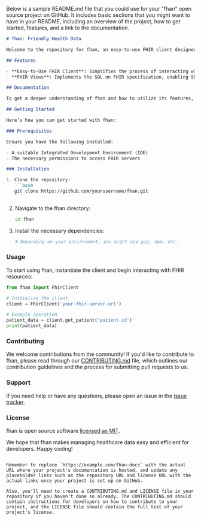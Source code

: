 Below is a sample README.md file that you could use for your "fhan" open source project on GitHub. It includes basic sections that you might want to have in your README, including an overview of the project, how to get started, features, and a link to the documentation.

````markdown
# fhan: Friendly Health Data

Welcome to the repository for fhan, an easy-to-use FHIR client designed to simplify your interactions with FHIR servers. Our aim is to provide a seamless experience for developers working with healthcare data, adhering to the SQL on FHIR specification for flexible data views.

## Features

- **Easy-to-Use FHIR Client**: Simplifies the process of interacting with FHIR servers, abstracting the complexities and providing a straightforward API.
- **FHIR Views**: Implements the SQL on FHIR specification, enabling SQL-like querying capabilities for FHIR resources, making it easier to view and manage healthcare data.

## Documentation

To get a deeper understanding of fhan and how to utilize its features, please refer to our [Documentation](https://example.com/fhan-docs).

## Getting Started

Here’s how you can get started with fhan:

### Prerequisites

Ensure you have the following installed:

- A suitable Integrated Development Environment (IDE)
- The necessary permissions to access FHIR servers

### Installation

1. Clone the repository:
   ```bash
   git clone https://github.com/yourusername/fhan.git
   ```
````

2. Navigate to the fhan directory:
   ```bash
   cd fhan
   ```
3. Install the necessary dependencies:
   ```bash
   # Depending on your environment, you might use pip, npm, etc.
   ```

### Usage

To start using fhan, instantiate the client and begin interacting with FHIR resources:

```python
from fhan import FhirClient

# Initialize the client
client = FhirClient('your-fhir-server-url')

# Example operation
patient_data = client.get_patient('patient-id')
print(patient_data)
```

### Contributing

We welcome contributions from the community! If you'd like to contribute to fhan, please read through our [CONTRIBUTING.md](https://github.com/yourusername/fhan/CONTRIBUTING.md) file, which outlines our contribution guidelines and the process for submitting pull requests to us.

### Support

If you need help or have any questions, please open an issue in the [issue tracker](https://github.com/yourusername/fhan/issues).

### License

fhan is open source software [licensed as MIT](https://github.com/yourusername/fhan/LICENSE).

We hope that fhan makes managing healthcare data easy and efficient for developers. Happy coding!

```

Remember to replace `https://example.com/fhan-docs` with the actual URL where your project's documentation is hosted, and update any placeholder links such as the repository URL and license URL with the actual links once your project is set up on GitHub.

Also, you'll need to create a CONTRIBUTING.md and LICENSE file in your repository if you haven't done so already. The CONTRIBUTING.md should contain instructions for developers on how to contribute to your project, and the LICENSE file should contain the full text of your project's license.
```
